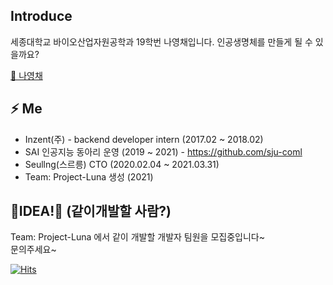 ## Introduce
세종대학교 바이오산업자원공학과 19학번 나영채입니다. 인공생명체를 만들게 될 수 있을까요?  

[💬 나영채 ](https://github.com/lunab/resume)

## ⚡ Me
- Inzent(주) - backend developer intern (2017.02 ~ 2018.02)
- SAI 인공지능 동아리 운영 (2019 ~ 2021) - https://github.com/sju-coml
- Seullng(스르릉) CTO (2020.02.04 ~ 2021.03.31)
- Team: Project-Luna 생성 (2021)

## 🌱IDEA!🌱 (같이개발할 사람?)
Team: Project-Luna 에서 같이 개발할 개발자 팀원을 모집중입니다~  
문의주세요~

[![Hits](https://hits.seeyoufarm.com/api/count/incr/badge.svg?url=https%3A%2F%2Fgithub.com%2FlunaB&count_bg=%2379C83D&title_bg=%23555555&icon=&icon_color=%23E7E7E7&title=hits&edge_flat=false)](https://github.com/lunaB)
